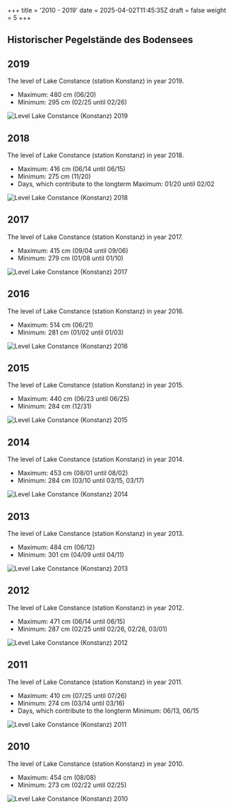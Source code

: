 +++
title = '2010 - 2019'
date = 2025-04-02T11:45:35Z
draft = false
weight = 5
+++

## Historischer Pegelstände des Bodensees

## 2019

The level of Lake Constance (station Konstanz) in year 2019.

- Maximum: 480 cm (06/20)
- Minimum: 295 cm (02/25 until 02/26)

![Level Lake Constance (Konstanz) 2019](/images/EN/graphs_historic/longterm_EN_2019.png)

## 2018

The level of Lake Constance (station Konstanz) in year 2018.

- Maximum: 416 cm (06/14 until 06/15)
- Minimum: 275 cm (11/20)
- Days, which contribute to the longterm Maximum: 01/20 until 02/02

![Level Lake Constance (Konstanz) 2018](/images/EN/graphs_historic/longterm_EN_2018.png)

## 2017

The level of Lake Constance (station Konstanz) in year 2017.

- Maximum: 415 cm (09/04 until 09/06)
- Minimum: 279 cm (01/08 until 01/10)

![Level Lake Constance (Konstanz) 2017](/images/EN/graphs_historic/longterm_EN_2017.png)

## 2016

The level of Lake Constance (station Konstanz) in year 2016.

- Maximum: 514 cm (06/21)
- Minimum: 281 cm (01/02 until 01/03)

![Level Lake Constance (Konstanz) 2016](/images/EN/graphs_historic/longterm_EN_2016.png)

## 2015

The level of Lake Constance (station Konstanz) in year 2015.

- Maximum: 440 cm (06/23 until 06/25)
- Minimum: 284 cm (12/31)

![Level Lake Constance (Konstanz) 2015](/images/EN/graphs_historic/longterm_EN_2015.png)

## 2014

The level of Lake Constance (station Konstanz) in year 2014.

- Maximum: 453 cm (08/01 until 08/02)
- Minimum: 284 cm (03/10 until 03/15, 03/17)

![Level Lake Constance (Konstanz) 2014](/images/EN/graphs_historic/longterm_EN_2014.png)

## 2013

The level of Lake Constance (station Konstanz) in year 2013.

- Maximum: 484 cm (06/12)
- Minimum: 301 cm (04/09 until 04/11)

![Level Lake Constance (Konstanz) 2013](/images/EN/graphs_historic/longterm_EN_2013.png)

## 2012

The level of Lake Constance (station Konstanz) in year 2012.

- Maximum: 471 cm (06/14 until 06/15)
- Minimum: 287 cm (02/25 until 02/26, 02/28, 03/01)

![Level Lake Constance (Konstanz) 2012](/images/EN/graphs_historic/longterm_EN_2012.png)

## 2011

The level of Lake Constance (station Konstanz) in year 2011.

- Maximum: 410 cm (07/25 until 07/26)
- Minimum: 274 cm (03/14 until 03/16)
- Days, which contribute to the longterm Minimum: 06/13, 06/15

![Level Lake Constance (Konstanz) 2011](/images/EN/graphs_historic/longterm_EN_2011.png)

## 2010

The level of Lake Constance (station Konstanz) in year 2010.

- Maximum: 454 cm (08/08)
- Minimum: 273 cm (02/22 until 02/25)

![Level Lake Constance (Konstanz) 2010](/images/EN/graphs_historic/longterm_EN_2010.png)

